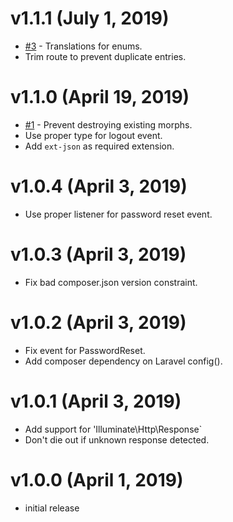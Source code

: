 # v1.1.1 (July 1, 2019)
 * [#3](https://github.com/sourcetoad/Logger/issues/3) - Translations for enums.
 * Trim route to prevent duplicate entries.

# v1.1.0 (April 19, 2019)
 * [#1](https://github.com/sourcetoad/Logger/issues/1) - Prevent destroying existing morphs.
 * Use proper type for logout event. 
 * Add `ext-json` as required extension.
 
# v1.0.4 (April 3, 2019)
 * Use proper listener for password reset event.

# v1.0.3 (April 3, 2019)
 * Fix bad composer.json version constraint.

# v1.0.2 (April 3, 2019)
 * Fix event for PasswordReset.
 * Add composer dependency on Laravel config().
 
# v1.0.1 (April 3, 2019)
 * Add support for 'Illuminate\Http\Response`
 * Don't die out if unknown response detected.

# v1.0.0 (April 1, 2019)
 * initial release